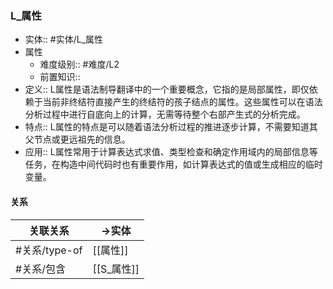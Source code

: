 ###  L_属性 
- 实体:: #实体/L_属性 
- 属性
	- 难度级别:: #难度/L2 
	- 前置知识::
- 定义::  L属性是语法制导翻译中的一个重要概念，它指的是局部属性，即仅依赖于当前非终结符直接产生的终结符的孩子结点的属性。这些属性可以在语法分析过程中进行自底向上的计算，无需等待整个右部产生式的分析完成。
- 特点::  L属性的特点是可以随着语法分析过程的推进逐步计算，不需要知道其父节点或更远祖先的信息。
- 应用::  L属性常用于计算表达式求值、类型检查和确定作用域内的局部信息等任务，在构造中间代码时也有重要作用，如计算表达式的值或生成相应的临时变量。
#### 关系
| 关联关系 | ->实体 |
| ---- | ---- |
| #关系/type-of | [[属性]] |
| #关系/包含   | [[S_属性]] |